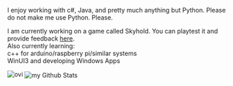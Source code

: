 I enjoy working with c#, Java, and pretty much anything but Python. 
Please do not make me use Python.
Please.

I am currently working on a game called Skyhold. You can playtest it and provide feedback <a href = "sites.google.com/view/grahams-epic-games/skyhold">here</a>.  
Also currently learning:  
  c++ for arduino/raspberry pi/similar systems  
  WinUI3 and developing Windows Apps  

<img src="https://github-readme-stats.vercel.app/api/top-langs?username=grahamhogggan&show_icons=true&locale=en&layout=compact&theme=chartreuse-dark" alt="ovi" />
<img align="center" src="https://github-readme-stats.vercel.app/api?username=grahamhogggan&include_all_commits=true&count_private=true&show_icons=true&line_height=20&title_color=2B5BBD&icon_color=1124BB&text_color=A1A1A1&bg_color=0,000000,130F40" alt="my Github Stats"/>
